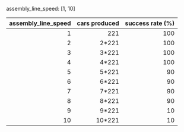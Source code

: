 assembly_line_speed:  [1, 10]

|assembly_line_speed| cars produced| success rate (%)|
|---:|---:|---:|
|1|221|100|
|2|2*221|100|
|3|3*221|100|
|4|4*221|100|
|5|5*221|90|
|6|6*221|90|
|7|7*221|90|
|8|8*221|90|
|9|9*221|10|
|10|10*221|10|
